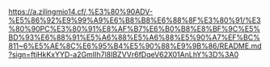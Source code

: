 https://a.zilingmio14.cf/,%E3%80%90ADV-%E5%86%92%E9%99%A9%E6%B8%B8%E6%88%8F%E3%80%91/%E3%80%90PC%E3%80%91%E8%AF%B7%E6%B0%B8%E8%BF%9C%E5%BD%93%E6%88%91%E5%A6%88%E5%A6%88%E5%90%A7%EF%BC%811~6%E5%AE%8C%E6%95%B4%E5%90%88%E9%9B%86/README.md?sign=ftjHkKxYYD-a2GmIIh7l8IBZVVr6fDqeV62X01AnLhY%3D%3A0
